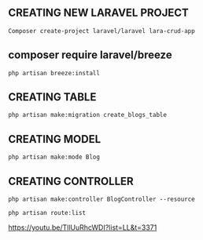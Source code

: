 ## CREATING NEW LARAVEL PROJECT

`Composer create-project laravel/laravel lara-crud-app`

## composer require laravel/breeze

`php artisan breeze:install`

## CREATING TABLE

`php artisan make:migration create_blogs_table`

## CREATING MODEL

`php artisan make:mode Blog`

## CREATING CONTROLLER

`php artisan make:controller BlogController --resource`

`php artisan route:list`

https://youtu.be/TllUuRhcWDI?list=LL&t=3371
